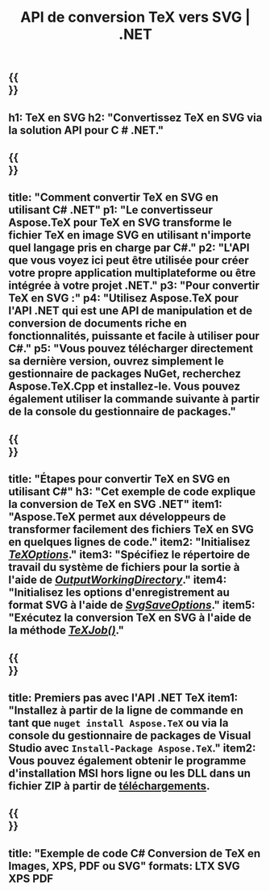 ﻿---
translation: true
template: /_templates/_conversion-child-net.md
title: API de conversion TeX vers SVG | .NET
description: Fonctionnalité de conversion TeX vers SVG. Intégrez cette bibliothèque .NET sur site dans votre projet ou utilisez des applications multiplateformes pour convertir TeX en SVG.
keywords: tex vers svg api net, tex2svg intègre c#
url: /net/conversion/tex-to-svg/
family: tex
platformtag: net
feature: conversion
informat: TEX
outformat: SVG
otherformats: BMP PNG JPEG TIFF PDF XPS
---


{{<section banner>}}
---
h1: TeX en SVG
h2: "Convertissez TeX en SVG via la solution API pour C # .NET."
---

{{<section overview>}}
---
title: "Comment convertir TeX en SVG en utilisant C# .NET"
p1: "Le convertisseur Aspose.TeX pour TeX en SVG transforme le fichier TeX en image SVG en utilisant n'importe quel langage pris en charge par C#."
p2: "L'API que vous voyez ici peut être utilisée pour créer votre propre application multiplateforme ou être intégrée à votre projet .NET."
p3: "Pour convertir TeX en SVG :"
p4: "Utilisez Aspose.TeX pour l'API .NET qui est une API de manipulation et de conversion de documents riche en fonctionnalités, puissante et facile à utiliser pour C#."
p5: "Vous pouvez télécharger directement sa dernière version, ouvrez simplement le gestionnaire de packages NuGet, recherchez Aspose.TeX.Cpp et installez-le. Vous pouvez également utiliser la commande suivante à partir de la console du gestionnaire de packages."
---

{{<section feature1>}}
---
title: "Étapes pour convertir TeX en SVG en utilisant C#"
h3: "Cet exemple de code explique la conversion de TeX en SVG .NET"
item1: "Aspose.TeX permet aux développeurs de transformer facilement des fichiers TeX en SVG en quelques lignes de code."
item2: "Initialisez [*TeXOptions*](https://reference.aspose.com/tex/net/aspose.tex/texoptions/)."
item3: "Spécifiez le répertoire de travail du système de fichiers pour la sortie à l'aide de [*OutputWorkingDirectory*](https://reference.aspose.com/tex/net/aspose.tex/texoptions/outputworkingdirectory/)."
item4: "Initialisez les options d'enregistrement au format SVG à l'aide de [*SvgSaveOptions*](https://reference.aspose.com/tex/net/aspose.tex.presentation.image/svgsaveoptions/)."
item5: "Exécutez la conversion TeX en SVG à l'aide de la méthode [*TeXJob()*](https://reference.aspose.com/tex/net/aspose.tex/texjob/)."
---

{{<section feature2>}}
---
title: Premiers pas avec l'API .NET TeX
item1: "Installez à partir de la ligne de commande en tant que ```nuget install Aspose.TeX``` ou via la console du gestionnaire de packages de Visual Studio avec ```Install-Package Aspose.TeX```."
item2: Vous pouvez également obtenir le programme d'installation MSI hors ligne ou les DLL dans un fichier ZIP à partir de [téléchargements](https://downloads.aspose.com/tex/net).
---

{{<section widget>}}
---
title: "Exemple de code C# Conversion de TeX en Images, XPS, PDF ou SVG"
formats: LTX SVG XPS PDF
---